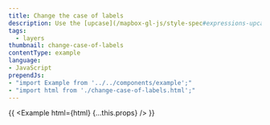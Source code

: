 ```yaml
---
title: Change the case of labels
description: Use the [upcase](/mapbox-gl-js/style-spec#expressions-upcase) and [downcase](/mapbox-gl-js/style-spec#expressions-downcase) expressions to change the case of labels.
tags:
  - layers
thumbnail: change-case-of-labels
contentType: example
language:
- JavaScript
prependJs:
- "import Example from '../../components/example';"
- "import html from './change-case-of-labels.html';"
---
```


{{ <Example html={html} {...this.props} /> }}
